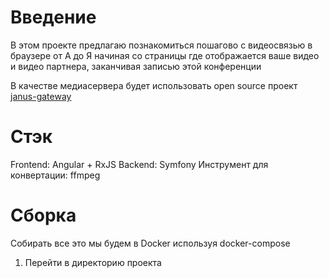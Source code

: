 # Введение

В этом проекте предлагаю познакомиться пошагово с видеосвязью в браузере от А до Я начиная со страницы где отображается ваше видео и видео партнера, заканчивая записью этой конференции

В качестве медиасервера будет использовать open source проект [janus-gateway](https://janus.conf.meetecho.com/)

# Стэк

Frontend: Angular + RxJS
Backend: Symfony
Инструмент для конвертации: ffmpeg

# Сборка

Собирать все это мы будем в Docker используя docker-compose

1. Перейти в директорию проекта